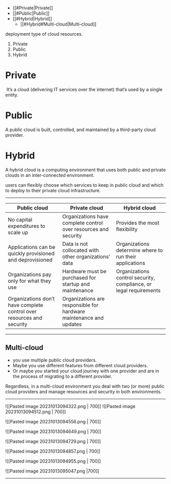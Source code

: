 - [[#Private|Private]]
- [[#Public|Public]]
- [[#Hybrid|Hybrid]]
	- [[#Hybrid#Multi-cloud|Multi-cloud]]

deployment type of cloud resources.

1. Private
2. Public
3. Hybrid

# Private
 It’s a cloud (delivering IT services over the internet) that’s used by a single entity.

# Public
A public cloud is built, controlled, and maintained by a third-party cloud provider.

# Hybrid
A hybrid cloud is a computing environment that uses both public and private clouds in an inter-connected environment.

users can flexibly choose which services to keep in public cloud and which to deploy to their private cloud infrastructure.

---


| **Public cloud** | **Private cloud** | **Hybrid cloud** |
| --- | --- | --- |
| No capital expenditures to scale up | Organizations have complete control over resources and security | Provides the most flexibility |
| Applications can be quickly provisioned and deprovisioned | Data is not collocated with other organizations’ data | Organizations determine where to run their applications |
| Organizations pay only for what they use | Hardware must be purchased for startup and maintenance | Organizations control security, compliance, or legal requirements |
| Organizations don’t have complete control over resources and security | Organizations are responsible for hardware maintenance and updates |

---
## Multi-cloud

- you use multiple public cloud providers.
- Maybe you use different features from different cloud providers.
- Or maybe you started your cloud journey with one provider and are in the process of migrating to a different provider.

Regardless, in a multi-cloud environment you deal with two (or more) public cloud providers and manage resources and security in both environments.

---

![[Pasted image 20231013094322.png | 700]]
![[Pasted image 20231013094512.png | 700]]

![[Pasted image 20231013094556.png | 700]]

![[Pasted image 20231013094649.png | 700]]

![[Pasted image 20231013094729.png | 700]]

![[Pasted image 20231013094857.png | 700]]

![[Pasted image 20231013094955.png | 700]]

![[Pasted image 20231013095047.png |700]]

---